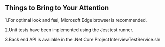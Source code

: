 
Things to Bring to Your Attention
----------------------------------
1.For optimal look and feel, Microsoft Edge browser is recommended.

2.Unit tests have been implemented using the Jest test runner.

3.Back end API is available in the .Net Core Project InterviewTestService.sln 
